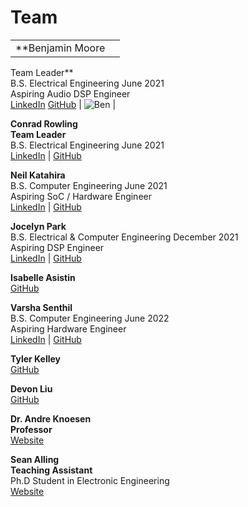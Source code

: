 # Team
| | |
|:---------------------------------------------------:|:----------------------------------------------------------------------------------------:|
|**Benjamin Moore <br/>
Team Leader** <br/>
B.S. Electrical Engineering June 2021 <br/>
Aspiring Audio DSP Engineer <br/>
[LinkedIn](https://linkedIn.com/in/brmoore21)  [GitHub](https://github.com/mooreben34) | ![Ben](https://github.com/neilkatahira/EE-Emerge-2020-Loopmaster/blob/master/pictures/Ben.png) |


**Conrad Rowling <br/>
Team Leader** <br/>
B.S. Electrical Engineering June 2021 <br/>
[LinkedIn](https://www.linkedin.com/in/conrad-rowling-28b569196/) | [GitHub](https://github.com/Conrad-Rowling)


**Neil Katahira** <br/>
B.S. Computer Engineering June 2021 <br/>
Aspiring SoC / Hardware Engineer <br/>
[LinkedIn](https://linkedIn.com/in/neilkatahira) | [GitHub](https://github.com/neilkatahira)


**Jocelyn Park** <br/>
B.S. Electrical & Computer Engineering December 2021 <br/>
Aspiring DSP Engineer <br/>
[LinkedIn](https://linkedIn.com/in/jocelyn-park) | [GitHub](https://github.com/spectivePer)


**Isabelle Asistin** <br/>
[GitHub](https://github.com/ijasistin)


**Varsha Senthil** <br/>
B.S. Computer Engineering June 2022  <br/>
Aspiring Hardware Engineer <br/>
[LinkedIn](https://linkedIn.com/in/varshasenthil) | [GitHub](https://github.com/varshaaaaa)


**Tyler Kelley** <br/>
[GitHub](https://github.com/tfkelley)


**Devon Liu**   <br/>
[GitHub](https://github.com/dvnliu)

**Dr. Andre Knoesen <br/>
Professor** <br/>
[Website](https://faculty.engineering.ucdavis.edu/knoesen/)

**Sean Alling <br/>
Teaching Assistant** <br/>
Ph.D Student in Electronic Engineering <br/>
[Website](https://www.ece.ucdavis.edu/blog/alling-sean/)
